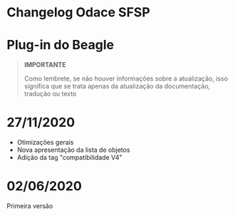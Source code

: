 # Changelog Odace SFSP

# Plug-in do Beagle

>**IMPORTANTE**
>
>Como lembrete, se não houver informações sobre a atualização, isso significa que se trata apenas da atualização da documentação, tradução ou texto

# 27/11/2020

- Otimizações gerais
- Nova apresentação da lista de objetos
- Adição da tag "compatibilidade V4"


# 02/06/2020

Primeira versão
